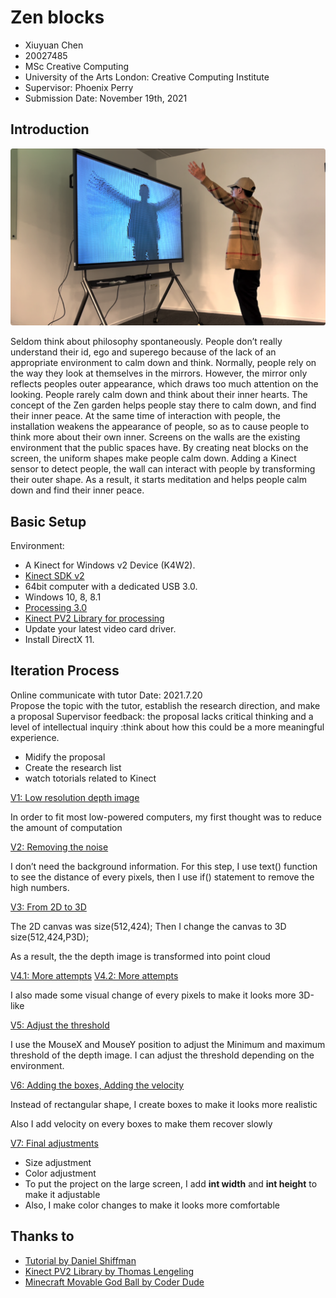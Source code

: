 # Zen blocks

* Xiuyuan Chen
* 20027485 
* MSc Creative Computing 
* University of the Arts London: Creative Computing Institute 
* Supervisor: Phoenix Perry 
* Submission Date: November 19th, 2021

## Introduction
![image](/images/effect.png)

Seldom think about philosophy spontaneously. People don’t really understand their id, ego and superego because of the lack of an appropriate environment to calm down and think. Normally, people rely on the way they look at themselves in the mirrors. However, the mirror only reflects peoples outer appearance, which draws too much attention on the looking. People rarely calm down and think about their inner hearts. The concept of the Zen garden helps people stay there to calm down, and find their inner peace. At the same time of interaction with people, the installation weakens the appearance of people, so as to cause people to think more about their own inner. Screens on the walls are the existing environment that the public spaces have. By creating neat blocks on the screen, the uniform shapes make people calm down. Adding a Kinect sensor to detect people, the wall can interact with people by transforming their outer shape. As a result, it starts meditation and helps people calm down and find their inner peace.

## Basic Setup
Environment:

* A Kinect for Windows v2 Device (K4W2).
* [Kinect SDK v2](https://www.microsoft.com/en-us/surface?icid=mscom_marcom_dlc)
* 64bit computer with a dedicated USB 3.0.
* Windows 10, 8, 8.1
* [Processing 3.0](https://processing.org/)
* [Kinect PV2 Library for processing](https://github.com/ThomasLengeling/KinectPV2)
* Update your latest video card driver.
* Install DirectX 11.

## Iteration Process


Online communicate with tutor  Date: 2021.7.20  
Propose the topic with the tutor, establish the research direction, and make a proposal
Supervisor feedback: the proposal lacks critical thinking and a level of intellectual inquiry :think about how this could be a more meaningful experience.  
 * Midify the proposal
 * Create the research list
 * watch totorials related to Kinect

[V1: Low resolution depth image](Iterations/CXYPC/CXYPC.pde)

In order to fit most low-powered computers, my first thought was to reduce the amount of computation

[V2: Removing the noise](Iterations/CXYPC2_1/CXYPC2_1.pde)

I don’t need the background information. For this step, I use text() function to see the distance of every pixels, then I use if() statement to remove the high numbers.

[V3: From 2D to 3D](Iterations/CXYPC2_2/CXYPC2_2.pde)

The 2D canvas was size(512,424); Then I change the canvas to 3D size(512,424,P3D);

As a result, the the depth image is transformed into point cloud

[V4.1: More attempts](Iterations/CXYPC2_3/CXYPC2_3.pde)
[V4.2: More attempts](Iterations/CXYPC3/CXYPC3.pde)

I also made some visual change of every pixels to make it looks more 3D-like

[V5: Adjust the threshold](Iterations/CXYPC5/CXYPC5.pde)

I use the MouseX and MouseY position to adjust the Minimum and maximum threshold of the depth image. I can adjust the threshold depending on the environment.

[V6: Adding the boxes, Adding the velocity](Iterations/CXYShufu/CXYShufu.pde)

Instead of rectangular shape, I create boxes to make it looks more realistic

Also I add velocity on every boxes to make them recover slowly

[V7: Final adjustments](Iterations/CXYFinalOffice2/CXYFinalOffice2.pde)

* Size adjustment
* Color adjustment
* To put the project on the large screen, I add **int width** and **int height** to make it adjustable
* Also, I make color changes to make it looks more comfortable

## Thanks to

* [Tutorial by Daniel Shiffman](https://shiffman.net/p5/kinect/)
* [Kinect PV2 Library by Thomas Lengeling](https://github.com/ThomasLengeling/KinectPV2)
* [Minecraft Movable God Ball by Coder Dude](https://openprocessing.org/sketch/534588)
